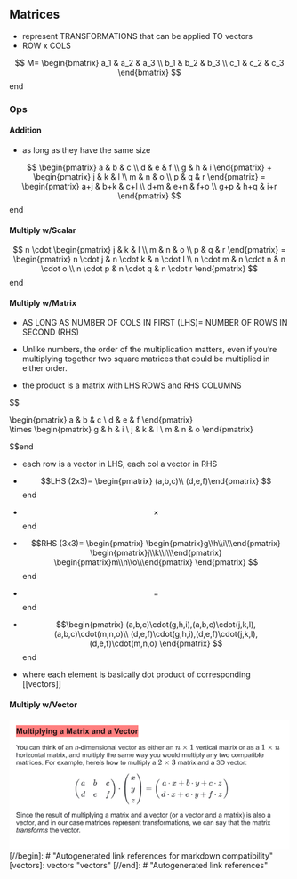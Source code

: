 ## Matrices

- represent TRANSFORMATIONS that can be applied TO vectors 
- ROW x COLS 

$$ M= \begin{bmatrix}
a_1 & a_2 & a_3 \\
b_1 & b_2 & b_3 \\
c_1 & c_2 & c_3 
\end{bmatrix}  $$end


### Ops 
#### Addition

- as long as they have the same size

$$ \begin{pmatrix}
a & b & c \\
d & e & f \\
g & h & i 
\end{pmatrix}  +  
\begin{pmatrix}
j & k & l \\
m & n & o \\
p & q & r 
\end{pmatrix} =
\begin{pmatrix}
a+j & b+k & c+l \\
d+m & e+n & f+o \\
g+p & h+q & i+r 
\end{pmatrix}
$$end


#### Multiply w/Scalar 

$$ n  \cdot  
\begin{pmatrix}
j & k & l \\
m & n & o \\
p & q & r 
\end{pmatrix} =
\begin{pmatrix}
n \cdot j & n \cdot k & n \cdot l \\
n \cdot m & n \cdot n & n \cdot o \\
n \cdot p & n \cdot q & n \cdot r 
\end{pmatrix}
$$end

#### Multiply w/Matrix 

- AS LONG AS NUMBER OF COLS IN FIRST (LHS)= NUMBER OF ROWS IN SECOND (RHS)

- Unlike numbers, the order of the multiplication matters, even if you’re multiplying together two square matrices that could be multiplied in either order.

- the product is a matrix with LHS ROWS and RHS COLUMNS 


$$ 

\begin{pmatrix}
a & b & c \\
d & e & f
\end{pmatrix}  
\times
\begin{pmatrix}
g & h & i \\
j & k & l \\
m & n & o 
\end{pmatrix} 

$$end

- each row is a vector in LHS, each col a vector in RHS  

- $$LHS (2x3)= \begin{pmatrix} (a,b,c)\\ (d,e,f)\end{pmatrix} $$end

- $$ \times $$end

- $$RHS (3x3)= \begin{pmatrix} 
\begin{pmatrix}g\\h\\i\\\end{pmatrix} 
\begin{pmatrix}j\\k\\l\\\end{pmatrix} 
\begin{pmatrix}m\\n\\o\\\end{pmatrix} 
\end{pmatrix} $$end
- $$ = $$end

- $$\begin{pmatrix} 
(a,b,c)\cdot(g,h,i),(a,b,c)\cdot(j,k,l),(a,b,c)\cdot(m,n,o)\\ 
(d,e,f)\cdot(g,h,i),(d,e,f)\cdot(j,k,l),(d,e,f)\cdot(m,n,o) 
\end{pmatrix} $$end

- where each element is basically dot product of corresponding [[vectors]]

#### Multiply w/Vector

![Alt text](image-7.png)
[//begin]: # "Autogenerated link references for markdown compatibility"
[vectors]: vectors "vectors"
[//end]: # "Autogenerated link references"